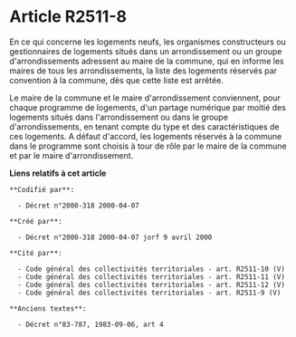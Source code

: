 # Article R2511-8

En ce qui concerne les logements neufs, les organismes constructeurs ou gestionnaires de logements situés dans un
arrondissement ou un groupe d'arrondissements adressent au maire de la commune, qui en informe les maires de tous les
arrondissements, la liste des logements réservés par convention à la commune, dès que cette liste est arrêtée.

Le maire de la commune et le maire d'arrondissement conviennent, pour chaque programme de logements, d'un partage numérique
par moitié des logements situés dans l'arrondissement ou dans le groupe d'arrondissements, en tenant compte du type et des
caractéristiques de ces logements. A défaut d'accord, les logements réservés à la commune dans le programme sont choisis à
tour de rôle par le maire de la commune et par le maire d'arrondissement.

**Liens relatifs à cet article**

	**Codifié par**:

	  - Décret n°2000-318 2000-04-07

	**Créé par**:

	  - Décret n°2000-318 2000-04-07 jorf 9 avril 2000

	**Cité par**:

	  - Code général des collectivités territoriales - art. R2511-10 (V)
	  - Code général des collectivités territoriales - art. R2511-11 (V)
	  - Code général des collectivités territoriales - art. R2511-12 (V)
	  - Code général des collectivités territoriales - art. R2511-9 (V)

	**Anciens textes**:

	  - Décret n°83-787, 1983-09-06, art 4
